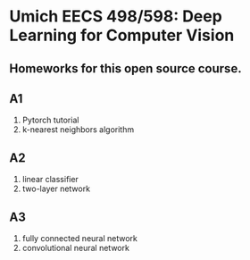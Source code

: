 # Umich EECS 498/598: Deep Learning for Computer Vision
## Homeworks for this open source course.

## A1
1. Pytorch tutorial
2. k-nearest neighbors algorithm

## A2
1. linear classifier
2. two-layer network

## A3
1. fully connected neural network
2. convolutional neural network
